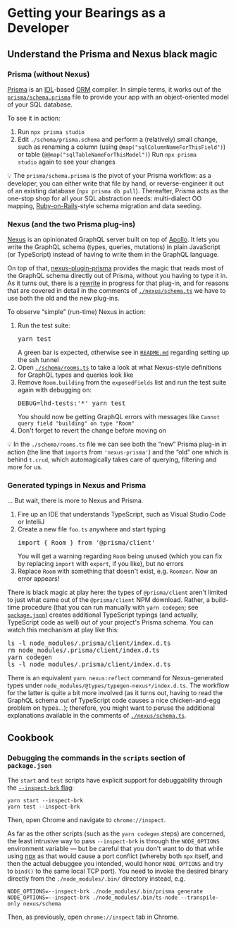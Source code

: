 # Getting your Bearings as a Developer

## Understand the Prisma and Nexus black magic

### Prisma (without Nexus)

[Prisma](https://www.prisma.io/) is an [IDL](https://en.wikipedia.org/wiki/Interface_description_language)-based [ORM](https://en.wikipedia.org/wiki/Object%E2%80%93relational_mapping) compiler. In simple terms, it works out of the [`prisma/schema.prisma`](prisma/schema.prisma) file to provide your app with an object-oriented model of your SQL database.

To see it in action:
1. Run `npx prisma studio`
1. Edit <code>./schema/prisma.schema</code> and perform a (relatively) small change, such as renaming a column (using <code>@map("sqlColumnNameForThisField")</code>) or table (<code>@@map("sqlTableNameForThisModel")</code>)
Run <code>npx prisma studio</code> again to see your changes

💡 The `prisma/schema.prisma` is the pivot of your Prisma workflow: as a developer, you can either write that file by hand, or reverse-engineer it out of an existing database (`npx prisma db pull`). Thereafter, Prisma acts as the one-stop shop for all your SQL abstraction needs: multi-dialect OO mapping, [Ruby-on-Rails](https://rubyonrails.org/)-style schema migration and data seeding.

### Nexus (and the two Prisma plug-ins)

[Nexus](https://nexusjs.org/) is an opinionated GraphQL server built on top of [Apollo](https://www.apollographql.com/). It lets you write the GraphQL schema (types, queries, mutations) in plain JavaScript (or TypeScript) instead of having to write them in the GraphQL language.

On top of that, [nexus-plugin-prisma](https://nexusjs.org/docs/plugins/prisma/overview) provides the magic that reads most of the GraphQL schema directly out of Prisma, without you having to type it in. As it turns out, there is a [rewrite](https://github.com/graphql-nexus/nexus-plugin-prisma/issues/1039) in progress for that plug-in, and for reasons that are covered in detail in the comments of [`./nexus/schema.ts`](nexus/schema.ts) we have to use both the old and the new plug-ins.

To observe “simple” (run-time) Nexus in action:
1. Run the test suite: <pre>yarn test</pre>A green bar is expected, otherwise see in [`README.md`](README.md) regarding setting up the ssh tunnel
1. Open [`./schema/rooms.ts`](schema/rooms.ts) to take a look at what Nexus-style definitions for GraphQL types and queries look like
1. Remove  `Room.building` from the `exposedFields` list and run the test suite again with debugging on: <pre>DEBUG=lhd-tests:'*' yarn test</pre> You should now be getting GraphQL errors with messages like `Cannot query field "building" on type "Room"`
1. Don't forget to revert the change before moving on

💡 In the `./schema/rooms.ts` file we can see both the “new” Prisma plug-in in action (the line that `import`s from `'nexus-prisma'`) and the “old” one which is behind `t.crud`, which automagically takes care of querying, filtering and more for us.

### Generated typings in Nexus and Prisma

... But wait, there is more to Nexus and Prisma.

1. Fire up an IDE that understands TypeScript, such as Visual Studio Code or IntelliJ
1. Create a new file `foo.ts` anywhere and start typing<pre>import { Room } from '@prisma/client'</pre> You will get a warning regarding `Room` being unused (which you can fix by replacing `import` with `export`, if you like), but no errors
1. Replace `Room` with something that doesn't exist, e.g. `Roomzor`. Now an error appears!

There is black magic at play here: the types of `@prisma/client` aren't limited to just what came out of the `@prisma/client` NPM download. Rather, a build-time procedure (that you can run manually with `yarn codegen`; see [`package.json`](package.json)) creates additional TypeScript typings (and actually, TypeScript code as well) out of your project's Prisma schema. You can watch this mechanism at play like this:

<pre>
ls -l node_modules/.prisma/client/index.d.ts
rm node_modules/.prisma/client/index.d.ts
yarn codegen
ls -l node_modules/.prisma/client/index.d.ts
</pre>

There is an equivalent `yarn nexus:reflect` command for Nexus-generated types under `node_modules/@types/typegen-nexus*/index.d.ts`. The workflow for the latter is quite a bit more involved (as it turns out, having to read the GraphQL schema out of TypeScript code causes a nice chicken-and-egg problem on types...); therefore, you might want to peruse the additional explanations available in the comments of [`./nexus/schema.ts`](nexus/schema.ts).

## Cookbook

### Debugging the commands in the `scripts` section of `package.json`

The `start` and `test` scripts have explicit support for debuggability through the [`--inspect-brk` flag](https://nodejs.org/en/docs/guides/debugging-getting-started/):

```
yarn start --inspect-brk
yarn test --inspect-brk
```

Then, open Chrome and navigate to `chrome://inspect`.

As far as the other scripts (such as the `yarn codegen` steps) are concerned, the least intrusive way to pass `--inspect-brk` is through the `NODE_OPTIONS` environment variable — but be careful that you don't want to do that while using [npx](https://www.npmjs.com/package/npx) as that would cause a port conflict (whereby both `npx` itself, and then the actual debuggee you intended, would honor `NODE_OPTIONS` and try to `bind()` to the same local TCP port). You need to invoke the desired binary directly from the `./node_modules/.bin/` directory instead, e.g.

```
NODE_OPTIONS=--inspect-brk ./node_modules/.bin/prisma generate
NODE_OPTIONS=--inspect-brk ./node_modules/.bin/ts-node --transpile-only nexus/schema
```

Then, as previously, open `chrome://inspect` tab in Chrome.
